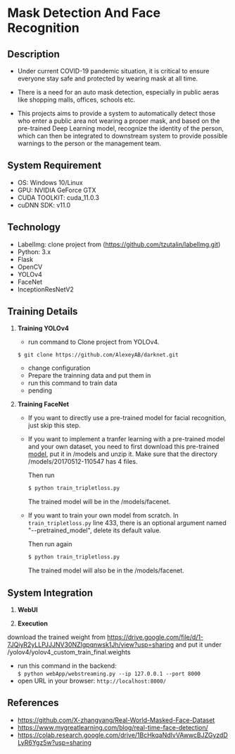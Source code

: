 # Mask Detection And Face Recognition

## Description
* Under current COVID-19 pandemic situation, it is critical to ensure everyone stay safe and protected by wearing mask at all time. 
* There is a need for an auto mask detection, especially in public aeras like shopping malls, offices, schools etc.

* This projects aims to provide a system to automatically detect those who enter a public area not wearing a proper mask, and based on the pre-trained Deep Learning model, recognize the identity of the person, which can then be integrated to downstream system to provide possible warnings to the person or the management team.

## System Requirement
* OS: Windows 10/Linux
* GPU: NVIDIA GeForce GTX
* CUDA TOOLKIT: cuda_11.0.3
* cuDNN SDK: v11.0

## Technology
* LabelImg: clone project from (https://github.com/tzutalin/labelImg.git)
* Python: 3.x
* Flask
* OpenCV
* YOLOv4
* FaceNet
* InceptionResNetV2

## Training Details

1. **Training YOLOv4**
      * run command to Clone project from YOLOv4.
      ```
      $ git clone https://github.com/AlexeyAB/darknet.git
      ```
      * change configuration
      * Prepare the trainning data and put them in
      * run this command to train data
      * pending

2. **Training FaceNet**
     * If you want to directly use a pre-trained model for facial recognition, just skip this step.
     * If you want to implement a tranfer learning with a pre-trained model and your own dataset, you need to first download this pre-trained [model](https://drive.google.com/file/d/0B5MzpY9kBtDVZ2RpVDYwWmxoSUk/edit), put it in /models and unzip it. Make sure that the directory /models/20170512-110547 has 4 files.
       
       Then run
       ```bash
       $ python train_tripletloss.py
       ```
     
       The trained model will be in the /models/facenet.
     
     * If you want to train your own model from scratch. In ```train_tripletloss.py``` line 433, there is an optional argument named "--pretrained_model", delete its default value.
     
       Then run again 
       ```bash
       $ python train_tripletloss.py
       ```
     
       The trained model will also be in the /models/facenet.


## System Integration
1. **WebUI**

2. **Execution** 

download the trained weight from 
https://drive.google.com/file/d/1-7JQiyR2yLLPJJJNV30NZIgpqnwsk1Jh/view?usp=sharing
and put it under /yolov4/yolov4_custom_train_final.weights

* run this command in the backend:  
       ```
       $ python webApp/webstreaming.py --ip 127.0.0.1 --port 8000
       ```
* open URL in your browser:
       ```
       http://localhost:8000/
       ```
## References

* https://github.com/X-zhangyang/Real-World-Masked-Face-Dataset
* https://www.mygreatlearning.com/blog/real-time-face-detection/
* https://colab.research.google.com/drive/1BcHkqaNdIvVAwwcBJZGyzdDLyR6Ygz5w?usp=sharing


